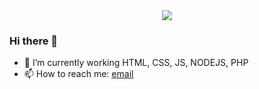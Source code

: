 <center><img src="./bg.gif" /></center>

### Hi there 👋


- 🔭 I’m currently working HTML, CSS, JS, NODEJS, PHP
- 📫 How to reach me:  [email](mailto:contact@stevenoyer.fr)

